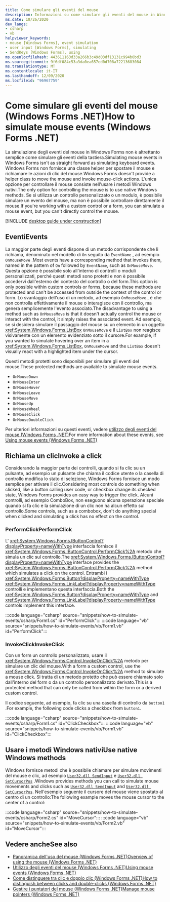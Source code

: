 ```yaml
---
title: Come simulare gli eventi del mouse
description: Informazioni su come simulare gli eventi del mouse in Windows Forms per .NET.
ms.date: 10/26/2020
dev_langs:
- csharp
- vb
helpviewer_keywords:
- mouse [Windows Forms], event simulation
- user input [Windows Forms], simulating
- SendKeys [Windows Forms], using
ms.openlocfilehash: 443611163d33a266b3c49d03df13131c994b0bd3
ms.sourcegitcommit: 9f6df084c53a3da0ea657ed0d708a72213683084
ms.translationtype: MT
ms.contentlocale: it-IT
ms.lasthandoff: 12/09/2020
ms.locfileid: "96967759"
---
```

# <a name="how-to-simulate-mouse-events-windows-forms-net"></a><span data-ttu-id="cd78a-103">Come simulare gli eventi del mouse (Windows Forms .NET)</span><span class="sxs-lookup"><span data-stu-id="cd78a-103">How to simulate mouse events (Windows Forms .NET)</span></span>

<span data-ttu-id="cd78a-104">La simulazione degli eventi del mouse in Windows Forms non è altrettanto semplice come simulare gli eventi della tastiera.</span><span class="sxs-lookup"><span data-stu-id="cd78a-104">Simulating mouse events in Windows Forms isn't as straight forward as simulating keyboard events.</span></span> <span data-ttu-id="cd78a-105">Windows Forms non fornisce una classe helper per spostare il mouse e richiamare le azioni di clic del mouse.</span><span class="sxs-lookup"><span data-stu-id="cd78a-105">Windows Forms doesn't provide a helper class to move the mouse and invoke mouse-click actions.</span></span> <span data-ttu-id="cd78a-106">L'unica opzione per controllare il mouse consiste nell'usare i metodi Windows nativi.</span><span class="sxs-lookup"><span data-stu-id="cd78a-106">The only option for controlling the mouse is to use native Windows methods.</span></span> <span data-ttu-id="cd78a-107">Se si utilizza un controllo personalizzato o un modulo, è possibile simulare un evento del mouse, ma non è possibile controllare direttamente il mouse.</span><span class="sxs-lookup"><span data-stu-id="cd78a-107">If you're working with a custom control or a form, you can simulate a mouse event, but you can't directly control the mouse.</span></span>

[!INCLUDE [desktop guide under construction](../../includes/desktop-guide-preview-note.md)]

## <a name="events"></a><span data-ttu-id="cd78a-108">Eventi</span><span class="sxs-lookup"><span data-stu-id="cd78a-108">Events</span></span>

<span data-ttu-id="cd78a-109">La maggior parte degli eventi dispone di un metodo corrispondente che li richiama, denominato nel modello di `On` seguito da `EventName` , ad esempio `OnMouseMove` .</span><span class="sxs-lookup"><span data-stu-id="cd78a-109">Most events have a corresponding method that invokes them, named in the pattern of `On` followed by `EventName`, such as `OnMouseMove`.</span></span> <span data-ttu-id="cd78a-110">Questa opzione è possibile solo all'interno di controlli o moduli personalizzati, perché questi metodi sono protetti e non è possibile accedervi dall'esterno del contesto del controllo o del form.</span><span class="sxs-lookup"><span data-stu-id="cd78a-110">This option is only possible within custom controls or forms, because these methods are protected and can't be accessed from outside the context of the control or form.</span></span> <span data-ttu-id="cd78a-111">Lo svantaggio dell'uso di un metodo, ad esempio `OnMouseMove` , è che non controlla effettivamente il mouse o interagisce con il controllo, ma genera semplicemente l'evento associato.</span><span class="sxs-lookup"><span data-stu-id="cd78a-111">The disadvantage to using a method such as `OnMouseMove` is that it doesn't actually control the mouse or interact with the control, it simply raises the associated event.</span></span> <span data-ttu-id="cd78a-112">Ad esempio, se si desidera simulare il passaggio del mouse su un elemento in un oggetto <xref:System.Windows.Forms.ListBox> `OnMouseMove` e il `ListBox` non reagisce visivamente con un elemento evidenziato sotto il cursore.</span><span class="sxs-lookup"><span data-stu-id="cd78a-112">For example, if you wanted to simulate hovering over an item in a <xref:System.Windows.Forms.ListBox>, `OnMouseMove` and the `ListBox` doesn't visually react with a highlighted item under the cursor.</span></span>

<span data-ttu-id="cd78a-113">Questi metodi protetti sono disponibili per simulare gli eventi del mouse.</span><span class="sxs-lookup"><span data-stu-id="cd78a-113">These protected methods are available to simulate mouse events.</span></span>

- `OnMouseDown`
- `OnMouseEnter`
- `OnMouseHover`
- `OnMouseLeave`
- `OnMouseMove`
- `OnMouseUp`
- `OnMouseWheel`
- `OnMouseClick`
- `OnMouseDoubleClick`

<span data-ttu-id="cd78a-114">Per ulteriori informazioni su questi eventi, vedere [utilizzo degli eventi del mouse (Windows Forms .NET)](events.md)</span><span class="sxs-lookup"><span data-stu-id="cd78a-114">For more information about these events, see [Using mouse events (Windows Forms .NET)](events.md)</span></span>

## <a name="invoke-a-click"></a><span data-ttu-id="cd78a-115">Richiama un clic</span><span class="sxs-lookup"><span data-stu-id="cd78a-115">Invoke a click</span></span>

<span data-ttu-id="cd78a-116">Considerando la maggior parte dei controlli, quando si fa clic su un pulsante, ad esempio un pulsante che chiama il codice utente o la casella di controllo modifica lo stato di selezione, Windows Forms fornisce un modo semplice per attivare il clic.</span><span class="sxs-lookup"><span data-stu-id="cd78a-116">Considering most controls do something when clicked, like a button calling user code, or checkbox change its checked state, Windows Forms provides an easy way to trigger the click.</span></span> <span data-ttu-id="cd78a-117">Alcuni controlli, ad esempio ComboBox, non eseguono alcuna operazione speciale quando si fa clic e la simulazione di un clic non ha alcun effetto sul controllo.</span><span class="sxs-lookup"><span data-stu-id="cd78a-117">Some controls, such as a combobox, don't do anything special when clicked and simulating a click has no effect on the control.</span></span>

### <a name="performclick"></a><span data-ttu-id="cd78a-118">PerformClick</span><span class="sxs-lookup"><span data-stu-id="cd78a-118">PerformClick</span></span>

<span data-ttu-id="cd78a-119">L' <xref:System.Windows.Forms.IButtonControl?displayProperty=nameWithType> interfaccia fornisce il <xref:System.Windows.Forms.IButtonControl.PerformClick%2A> metodo che simula un clic sul controllo.</span><span class="sxs-lookup"><span data-stu-id="cd78a-119">The <xref:System.Windows.Forms.IButtonControl?displayProperty=nameWithType> interface provides the <xref:System.Windows.Forms.IButtonControl.PerformClick%2A> method which simulates a click on the control.</span></span> <span data-ttu-id="cd78a-120">Entrambi i <xref:System.Windows.Forms.Button?displayProperty=nameWithType> <xref:System.Windows.Forms.LinkLabel?displayProperty=nameWithType> controlli e implementano questa interfaccia.</span><span class="sxs-lookup"><span data-stu-id="cd78a-120">Both the <xref:System.Windows.Forms.Button?displayProperty=nameWithType> and <xref:System.Windows.Forms.LinkLabel?displayProperty=nameWithType> controls implement this interface.</span></span>

:::code language="csharp" source="snippets/how-to-simulate-events/csharp/Form1.cs" id="PerformClick":::
:::code language="vb" source="snippets/how-to-simulate-events/vb/Form1.vb" id="PerformClick":::

### <a name="invokeclick"></a><span data-ttu-id="cd78a-121">InvokeClick</span><span class="sxs-lookup"><span data-stu-id="cd78a-121">InvokeClick</span></span>

<span data-ttu-id="cd78a-122">Con un form un controllo personalizzato, usare il <xref:System.Windows.Forms.Control.InvokeOnClick%2A> metodo per simulare un clic del mouse.</span><span class="sxs-lookup"><span data-stu-id="cd78a-122">With a form a custom control, use the <xref:System.Windows.Forms.Control.InvokeOnClick%2A> method to simulate a mouse click.</span></span> <span data-ttu-id="cd78a-123">Si tratta di un metodo protetto che può essere chiamato solo dall'interno del form o da un controllo personalizzato derivato.</span><span class="sxs-lookup"><span data-stu-id="cd78a-123">This is a protected method that can only be called from within the form or a derived custom control.</span></span>

<span data-ttu-id="cd78a-124">Il codice seguente, ad esempio, fa clic su una casella di controllo da `button1` .</span><span class="sxs-lookup"><span data-stu-id="cd78a-124">For example, the following code clicks a checkbox from `button1`.</span></span>

:::code language="csharp" source="snippets/how-to-simulate-events/csharp/Form1.cs" id="ClickCheckbox":::
:::code language="vb" source="snippets/how-to-simulate-events/vb/Form1.vb" id="ClickCheckbox":::

## <a name="use-native-windows-methods"></a><span data-ttu-id="cd78a-125">Usare i metodi Windows nativi</span><span class="sxs-lookup"><span data-stu-id="cd78a-125">Use native Windows methods</span></span>

<span data-ttu-id="cd78a-126">Windows fornisce metodi che è possibile chiamare per simulare movimenti del mouse e clic, ad esempio [`User32.dll SendInput`](/windows/win32/api/winuser/nf-winuser-sendinput) e [`User32.dll SetCursorPos`](/windows/win32/api/winuser/nf-winuser-setcursorpos) .</span><span class="sxs-lookup"><span data-stu-id="cd78a-126">Windows provides methods you can call to simulate mouse movements and clicks such as [`User32.dll SendInput`](/windows/win32/api/winuser/nf-winuser-sendinput) and [`User32.dll SetCursorPos`](/windows/win32/api/winuser/nf-winuser-setcursorpos).</span></span> <span data-ttu-id="cd78a-127">Nell'esempio seguente il cursore del mouse viene spostato al centro di un controllo:</span><span class="sxs-lookup"><span data-stu-id="cd78a-127">The following example moves the mouse cursor to the center of a control:</span></span>

:::code language="csharp" source="snippets/how-to-simulate-events/csharp/Form2.cs" id="MoveCursor":::
:::code language="vb" source="snippets/how-to-simulate-events/vb/Form2.vb" id="MoveCursor":::

## <a name="see-also"></a><span data-ttu-id="cd78a-128">Vedere anche</span><span class="sxs-lookup"><span data-stu-id="cd78a-128">See also</span></span>

- [<span data-ttu-id="cd78a-129">Panoramica dell'uso del mouse (Windows Forms .NET)</span><span class="sxs-lookup"><span data-stu-id="cd78a-129">Overview of using the mouse (Windows Forms .NET)</span></span>](overview.md)
- [<span data-ttu-id="cd78a-130">Utilizzo degli eventi del mouse (Windows Forms .NET)</span><span class="sxs-lookup"><span data-stu-id="cd78a-130">Using mouse events (Windows Forms .NET)</span></span>](events.md)
- [<span data-ttu-id="cd78a-131">Come distinguere tra clic e doppio clic (Windows Forms .NET)</span><span class="sxs-lookup"><span data-stu-id="cd78a-131">How to distinguish between clicks and double-clicks (Windows Forms .NET)</span></span>](how-to-distinguish-between-clicks-and-double-clicks.md)
- [<span data-ttu-id="cd78a-132">Gestire i puntatori del mouse (Windows Forms .NET)</span><span class="sxs-lookup"><span data-stu-id="cd78a-132">Manage mouse pointers (Windows Forms .NET)</span></span>](how-to-manage-cursor-pointer.md)
